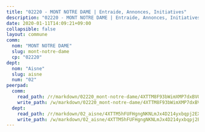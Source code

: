 ```yaml
---
title: "02220 - MONT NOTRE DAME | Entraide, Annonces, Initiatives"
description: "02220 - MONT NOTRE DAME | Entraide, Annonces, Initiatives"
date: 2020-01-11T14:09:21+09:00
collapsible: false
layout: commune
comm:
  nom: "MONT NOTRE DAME"
  slug: mont-notre-dame
  cp: "02220"
dept:
  nom: "Aisne"
  slug: aisne
  num: "02"
peerpad:
  comm:
    read_path: /r/markdown/02220_mont-notre-dame/4XTTM8F93bWimXMP7dxBVQwhfozuJgq7Q1ttAXa5PfAWTU9jy
    write_path: /w/markdown/02220_mont-notre-dame/4XTTM8F93bWimXMP7dxBVQwhfozuJgq7Q1ttAXa5PfAWTU9jy-K3TgTzt8aWNXgCSQQvyxDqC1nRXh5fingbKWEZBMEQ5SWLYmnD4ku2hZPSXX9g6a9Nfq2XAhXBu7NwUoVBfa1ZZKSMCw6N9g7DAPEsdvBwAoHi5TSbRWsSQQaAsv9G13rhA1fcmZ
  dept:
    read_path: /r/markdown/02_aisne/4XTTM5hFUFHgngNKNLmJx4D214yxbqpj2EXK5CBjZ5LZF3zAf
    write_path: /w/markdown/02_aisne/4XTTM5hFUFHgngNKNLmJx4D214yxbqpj2EXK5CBjZ5LZF3zAf-K3TgUfAP6D753WPagZBnpcFgyCUpnZXNhrQsKU6J8qon6wxmFCHD5kB3GMzCYyJmAGHN58p9qgKDhnEgSAuHEK3wjVXSJoUkHyn6Vb7T2aNZ2y6ez5BMkQCEQxoUkfyK9J3TXU3M
---
```


